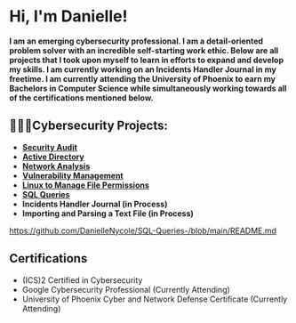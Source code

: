 <h1>Hi, I'm Danielle! <br/> </h1>
<b> I am an emerging cybersecurity professional. I am a detail-oriented problem solver with an incredible self-starting work ethic. Below are all projects that I took upon myself to learn in efforts to expand and develop my skills. I am currently working on an Incidents Handler Journal in my freetime. I am currently attending the University of Phoenix to earn my Bachelors in Computer Science while simultaneously working towards all of the certifications mentioned below. </b>
<h2>👩🏻‍💻Cybersecurity Projects:</h2>

- <b>[Security Audit](https://github.com/DanielleNycole/Security-Audit)</b>
- <b> [Active Directory](https://github.com/DanielleNycole/Active-Directory) </b>
- <b> [Network Analysis](https://github.com/DanielleNycole/Network-Analysis) </b>
- <b> [Vulnerability Management](https://github.com/DanielleNycole/Vulnerability-Management/blob/main/README.md) </b>
- <b> [Linux to Manage File Permissions](https://github.com/DanielleNycole/Linux-to-Manage-File-Permissions-/tree/main) </b>
- <b> [SQL Queries](https://github.com/DanielleNycole/SQL-Queries-/blob/main/README.md) </b>
- <b>Incidents Handler Journal (in Process) </b>
- <b>Importing and Parsing a Text File (in Process) </b>

https://github.com/DanielleNycole/SQL-Queries-/blob/main/README.md
<h2>Certifications</h2>

- (ICS)2 Certified in Cybersecurity
- Google Cybersecurity Professional (Currently Attending)
- University of Phoenix Cyber and Network Defense Certificate (Currently Attending)
